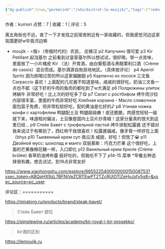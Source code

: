 ```yaml
---
{"dg-publish":true,"permalink":"/xhs/bistrot-le-moujik/","tags":["rednote","圣彼得堡"],"created":"2025-03-17T18:24:48.816+08:00","updated":"2025-03-19T21:37:55.492+08:00"}
---
```



作者：kumori
点赞：7   |   收藏：1   |   评论：5

离五角街也不远，查了一下才发现之前宿舍附近有一家收藏的，但我感觉河边这家氛围更好w毕竟河边嘛
- moujik - <俄>（帝俄时代的）农民， 庄稼汉
p2 Капучино 很可爱
p3 Kir Petillant 起泡基尔 之前看到过皇家基尔所以想试试，很好喝，带一点苦味，里面放了一小片橘皮
Kir （法）开胃酒，由白葡萄酒与黑醋栗利口酒（Crème de cassis）混合而成。基尔酒源自勃艮地地区。（具体放评论）
p4 Aperol Spritz 因为刚喝过苦的所以这家偏酸甜
p5 Карпаччо из лосося 三文鱼Carpaccio 喜欢！上面配的几坨酱不知道是啥，咸咸的很好吃，奶油三文鱼一点也不腻（这下虾的牛肉的鱼肉的都吃到了w大满足
p6 Полдюжины улиток 烤蜗牛 非常好吃！比上次的好吃多了😋
p7 Салат с ростбифом 烤牛肉沙拉 内容很丰富，里面的牛肉非常好吃
Хлебная корзина - Масло сливочное 面包篮子免费，但非常松软好吃，配的黄油是化好的♪
p8 Утиная ножка конфи с картофелем 鸭腿配土豆 鸭腿超级嫩！皮还脆脆，肉感觉轻轻一碰就下来，味道相对偏淡，土豆像是国内土豆片炒青椒！这家分量真的很大到这里已经…
p9 Стейк Бавет с трюфельной пастой	烤牛排配松露酱 还不错对我来说过于有嚼劲了，西红柿干我很喜欢！松露酱偏咸，像牙膏一样挤在上面（bhys
p10 Тыквенный крем суп 南瓜汤 咸甜，好吃！但饱了😭
p11 Двойной мусс: шоколад и манго 双层慕斯：巧克力芒果 这个很好吃，上面的芒果像棉花糖一样，入口即化
p12 Ванильный крем брюле (Crème brûlée) 香草奶油烤布蕾 挺好吃的，但我吃不下了
p14-15 菜单
*早餐五种选择很有趣，想去试试，到18点非常友好

https://www.xiaohongshu.com/explore/665522540000000015008753?xsec_token=ABQpHX9zL7BFNiVeZCRTEwPT2TZcRUlOTlZeHvJofv5g8=&xsec_source=pc_user

评论区：===========

https://miratorg.ru/products/brand/steak-bavet/

> Стейк Бавет 部位

https://simplewine.ru/articles/academy/kir-royal-i-kir-prosekko/

> kir酒的区别

https://lemoujik.ru